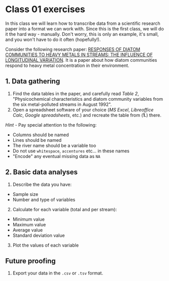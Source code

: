 # Class 01 exercises

In this class we will learn how to transcribe data from a scientific research paper into a format we can work with. Since this is the first class, we will do it the hard way - manually. Don't worry, this is only an example, it's small, and you won't have to do it often (hopefully!).

Consider the following research paper: [RESPONSES OF DIATOM COMMUNITIES TO HEAVY METALS IN STREAMS: THE INFLUENCE OF LONGITUDINAL VARIATION][1]. It is a paper about how diatom communities respond to heavy metal concentration in their environment.


## 1. Data gathering

1. Find the data tables in the paper, and carefully read *Table 2*, "Physicochemical characteristics and diatom community variables from the six metal-polluted streams in August 1992".
2. Open a spreadsheet software of your choice (*MS Excel*, *Libreoffice Calc*, *Google spreadsheets*, etc.) and recreate the table from (**1.**) there.

*Hint* - Pay special attention to the following:

* Columns should be named
* Lines should be named
* The river name should be a variable too
* Do not use `whitespace`, `accentures` etc... in these names
* "Encode" any eventual missing data as `NA`


## 2. Basic data analyses

1. Describe the data you have:
 * Sample size
 * Number and type of variables
2. Calculate for each variable (total and per stream):
 * Minimum value
 * Maximum value
 * Average value
 * Standard deviation value
3. Plot the values of each variable


## Future proofing

1. Export your data in the `.csv` or `.tsv` format.

[1]: https://doi.org/10.1890/1051-0761(1998)008[0631:RODCTH]2.0.CO;2
